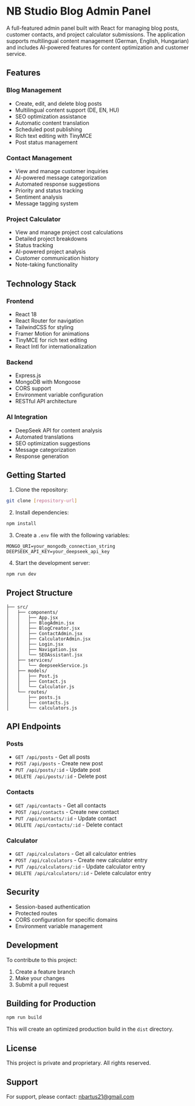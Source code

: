 # NB Studio Blog Admin Panel

A full-featured admin panel built with React for managing blog posts, customer contacts, and project calculator submissions. The application supports multilingual content management (German, English, Hungarian) and includes AI-powered features for content optimization and customer service.

## Features

### Blog Management
- Create, edit, and delete blog posts
- Multilingual content support (DE, EN, HU)
- SEO optimization assistance
- Automatic content translation
- Scheduled post publishing
- Rich text editing with TinyMCE
- Post status management

### Contact Management
- View and manage customer inquiries
- AI-powered message categorization
- Automated response suggestions
- Priority and status tracking
- Sentiment analysis
- Message tagging system

### Project Calculator
- View and manage project cost calculations
- Detailed project breakdowns
- Status tracking
- AI-powered project analysis
- Customer communication history
- Note-taking functionality

## Technology Stack

### Frontend
- React 18
- React Router for navigation
- TailwindCSS for styling
- Framer Motion for animations
- TinyMCE for rich text editing
- React Intl for internationalization

### Backend
- Express.js
- MongoDB with Mongoose
- CORS support
- Environment variable configuration
- RESTful API architecture

### AI Integration
- DeepSeek API for content analysis
- Automated translations
- SEO optimization suggestions
- Message categorization
- Response generation

## Getting Started

1. Clone the repository:
```bash
git clone [repository-url]
```

2. Install dependencies:
```bash
npm install
```

3. Create a `.env` file with the following variables:
```env
MONGO_URI=your_mongodb_connection_string
DEEPSEEK_API_KEY=your_deepseek_api_key
```

4. Start the development server:
```bash
npm run dev
```

## Project Structure

```
├── src/
│   ├── components/
│   │   ├── App.jsx
│   │   ├── BlogAdmin.jsx
│   │   ├── BlogCreator.jsx
│   │   ├── ContactAdmin.jsx
│   │   ├── CalculatorAdmin.jsx
│   │   ├── Login.jsx
│   │   ├── Navigation.jsx
│   │   └── SEOAssistant.jsx
│   ├── services/
│   │   └── deepseekService.js
│   ├── models/
│   │   ├── Post.js
│   │   ├── Contact.js
│   │   └── Calculator.js
│   └── routes/
│       ├── posts.js
│       ├── contacts.js
│       └── calculators.js
```

## API Endpoints

### Posts
- `GET /api/posts` - Get all posts
- `POST /api/posts` - Create new post
- `PUT /api/posts/:id` - Update post
- `DELETE /api/posts/:id` - Delete post

### Contacts
- `GET /api/contacts` - Get all contacts
- `POST /api/contacts` - Create new contact
- `PUT /api/contacts/:id` - Update contact
- `DELETE /api/contacts/:id` - Delete contact

### Calculator
- `GET /api/calculators` - Get all calculator entries
- `POST /api/calculators` - Create new calculator entry
- `PUT /api/calculators/:id` - Update calculator entry
- `DELETE /api/calculators/:id` - Delete calculator entry

## Security

- Session-based authentication
- Protected routes
- CORS configuration for specific domains
- Environment variable management

## Development

To contribute to this project:

1. Create a feature branch
2. Make your changes
3. Submit a pull request

## Building for Production

```bash
npm run build
```

This will create an optimized production build in the `dist` directory.

## License

This project is private and proprietary. All rights reserved.

## Support

For support, please contact: nbartus21@gmail.com
